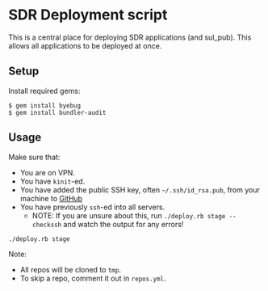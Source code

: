 # SDR Deployment script

This is a central place for deploying SDR applications (and sul_pub).  This allows all applications
to be deployed at once.

## Setup

Install required gems:

```shell
$ gem install byebug
$ gem install bundler-audit
```

## Usage

Make sure that:
* You are on VPN.
* You have `kinit`-ed.
* You have added the public SSH key, often `~/.ssh/id_rsa.pub`, from your machine to [GitHub](https://github.com/settings/keys)
* You have previously `ssh`-ed into all servers.
  * NOTE: If you are unsure about this, run `./deploy.rb stage --checkssh` and watch the output for any errors!

```
./deploy.rb stage
```

Note:
* All repos will be cloned to `tmp`.
* To skip a repo, comment it out in `repos.yml`.
